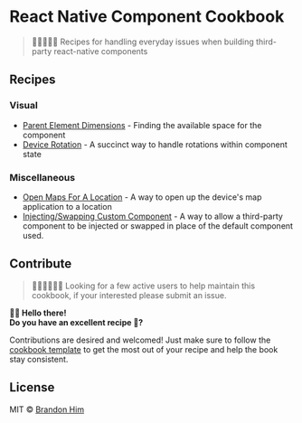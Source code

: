 # React Native Component Cookbook
> 👨🏽‍🍳👩‍🍳 Recipes for handling everyday issues when building third-party react-native components

## Recipes
### Visual
- [Parent Element Dimensions](/visual/parent-element-dimensions-7-30-17.md) - Finding the available space for the component
- [Device Rotation](/visual/device-rotation-7-30-17.md) - A succinct way to handle rotations within component state

### Miscellaneous
- [Open Maps For A Location](/misc/open-maps-08-1-17.md) - A way to open up the device's map application to a location
- [Injecting/Swapping Custom Component](/misc/swappable-11-10-17.md) - A way to allow a third-party component to be injected or swapped in place of the default component used.

## Contribute
> 👩🏾‍💼👨🏻‍💼
> Looking for a few active users to help maintain this cookbook, if your interested please submit an issue.

**👋🏽 Hello there!**    
**Do you have an excellent recipe 🥘?**

Contributions are desired and welcomed! Just make sure to follow the [cookbook template](/template.md) to get the most out of your recipe and help the book stay consistent.

## License
MIT © [Brandon Him](https://github.com/brh55/rn-component-cookbook)

